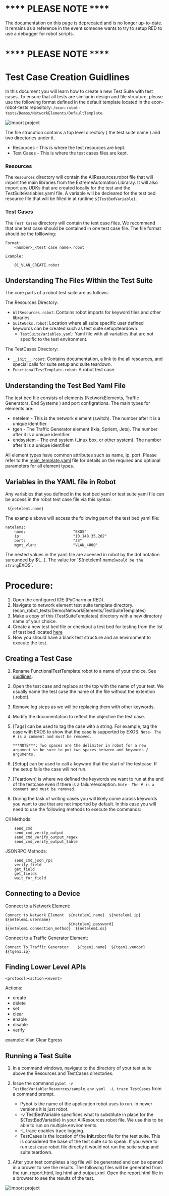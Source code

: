 # **** PLEASE NOTE ****
The documentation on this page is deprecated and is no longer up-to-date.  It remains as a reference in the event someone wants to try to setup RED to use a debugger for robot scripts.

# **** PLEASE NOTE ****

# Test Case Creation Guidlines
In this document you will learn how to create a new Test Suite with test cases. To ensure that all tests are simliar in design and file strcuture, please use the following format defined in the default template located in the econ-robot-tests repository: `/econ-robot-tests/Demos/NetworkElements/DefaultTemplate`.

![Import project](img/TestDesignFileFormat.png)

The file strucution contains a top level directory ( the test suite name ) and two directories under it.

* Resources -  This is where the test resources are kept.
* Test Cases - This is where the test cases files are kept.

### Resources
The `Resources` directory will contain the AllResources.robot file that will import the main libraries from the ExtremeAutomation Libraray. It will also import any UDKs that are created locally for the test and the TestSuiteVariables.yaml file. A variable will be decleared for the test bed resource file that will be filled in at runtime `${TestBedVariable}`.

### Test Cases
The `Test Cases` directory will contain the test case files. We recommend that one test case should be contained in one test case file. The file format should be the folllowing:

	Format:
		<number>_<test case name>.robot

	Example:

		01_VLAN_CREATE.robot

## Understanding The Files Within the Test Suite
The core parts of a robot test suite are as follows:


The Resources Directory:

*	`AllResources.robot`: Contains robot imports for keyword files and other libraries.
*	`SuiteUdks.robot`: Location where all suite specific user defined keywords can be created such as test suite setup/teardown.
	*	`TestSuiteVariables.yaml`: Yaml file with all variables that are not specific to the test environment.


The TestCases Directory:

*	`__init__.robot`: Contains documentation, a link to the all resources, and special calls for suite setup and suite teardown.
*	`FunctionalTestTemplate.robot`: A robot test case.


## Understanding the Test Bed Yaml File
The test bed file consists of elements  (NetworkElements, Traffic Generators, End Systems ) and port configrations. The main types for elements are:

* netelem<number> - This is the network element (switch). The number after it is a unique identifier.
* tgen<number> - The Traffic Generator element (Ixia, Sprient, Jets). The number after it is a unique identifier.
* endsystem<number> - The end system (Linux box, or other system). The number after it is a unique identifier.

All element types have common attributes such as name, ip, port. Please refer to the [main_template.yaml](https://github.com/extremenetworks/econ-robot-tests/blob/main/TestEnvironments/Templates/main_template.yaml) file for details on the required and optional parameters for all element types.

## Variables in the YAML file in Robot
Any variables that you defined in the test bed yaml or test suite yaml file can be access in the robot test case file via this syntax:

	 ${netelem1.name}

The example above will access the following part of the test bed yaml file:

	netelem1:
		name:                     "EXOS"
		ip:                       "10.148.35.202"
		port:                     "23"
		mgmt_vlan:                "VLAN_4000"

The nested values in the yaml file are aceesed in robot by the dot notation surounded by ${...}. The value for  `${netelem1.name}` would be the string `EXOS`.

# Procedure:
1. 	Open the configured IDE (PyCharm or RED).
2.	Navigate to network element test suite template directory.
	(econ_robot_tests/Demo/NetworkElements/TestSuiteTemplates)
3.	Make a copy of this (TestSuiteTemplates) directory with a new directory name of your choice.
4.  Create a new test bed file or checkout a test bed for testing from the list of test bed located [here](https://github.com/extremenetworks/econ-robot-tests/tree/main/TestEnvironments/Swdev/Rdu) 
5. Now you should have a blank test structure and an environment to execute the test. 

## Creating a Test Case
1.	Rename FunctionalTestTemplate.robot to a name of your choice. See [guidlines](#test-cases). 
2.	Open the test case and replace <Test Case Name> at the top with the name of your test. We usually name the test case the name of the file without the extention (.robot).
3.	Remove log steps as we will be replacing them with other keywords.
4.	Modify the documentation to reflect the objective the test case.
5.	[Tags] can be used to tag the case with a string. For example, tag the case with EXOS to show that the case is supported by EXOS. `Note- The # is a comment and must be removed.` 

		***NOTE***: Two spaces are the delimiter in robot for a new argument so be sure to put two spaces between and keywords / arguments.
6.	[Setup] can be used to call a keyword that the start of the testcase. If the setup fails the case will not run.
7.	[Teardown] is where we defined the keywords we want to run at the end of the testcase even if there is a failure/exception. `Note- The # is a comment and must be removed.` 
9.	During the task of writing cases you will likely come across keywords you want to use that are not imported by default. In this case you will need to use the following methods to execute the commands:

ClI Methods:

		send_cmd 
		send_cmd_verify_output
		send_cmd_verify_output_regex
		send_cmd_verify_output_table


JSONRPC Methods:

		send_cmd_json_rpc
		verify_field
		get_field
		get_fields
		wait_for_field

## Connecting to a Device

Connect to a Network Element:

	Connect to Network Element  ${netelem1.name}  ${netelem1.ip}  ${netelem1.username}
	...                         ${netelem1.password}  ${netelem1.connection_method}  ${netelem1.os}

Connect to a Traffic Generator Element:

	Connect To Traffic Generator    ${tgen1.name}  ${tgen1.vendor}  ${tgen1.ip}
	
## Finding Lower Level APIs

	<protocol><action><event>

Actions:

- create
- delete
- set
- clear
- enable
- disable
- verify

example: Vlan Clear Egress



## Running a Test Suite
1.	In a command windows, navigate to the directory of your test suite above the Resources and TestCases directories. 
2.	Issue the command `pybot -v TestBedVariable:Resources/sample_env.yaml  -L trace TestCases` from a command prompt.

	- Pybot is the name of the application robot uses to run. In newer versions it is just robot.
	- -v TestBedVariable specifices what to substitute in place for the ${TestBedVariable} in your 		AllResources.robot file. We use this to be able to run on multiple environments.
	-	-L trace enables trace logging.
	-	TestCases is the location of the __init__.robot file for the test suite. This is considered the base of the test suite so to speak. If you were to run test case robot file directly it would not run the suite setup and suite teardown.
3.	After your test completes a log file will be generated and can be opened in a brower to see the results. The following files will be generated from the run. report.html, log.html and output.xml. Open the report.html file in a browser to see the results of the test.


![Import project](img/TestCaseExecutionReport.png)




